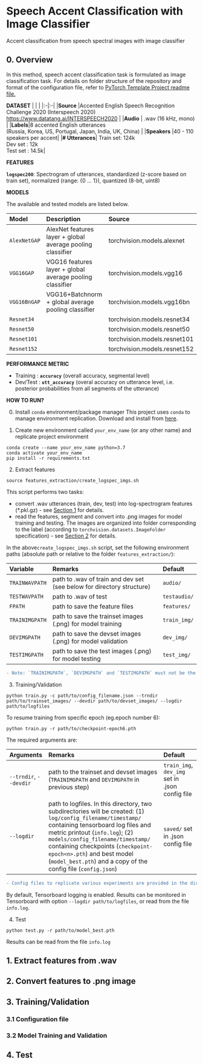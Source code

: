 # Speech Accent Classification with Image Classifier
Accent classification from speech spectral images with image classifier

## 0. Overview

In this method, speech accent classification task  is formulated as image classification task. For details on folder structure of the
repository and format of the configuration file, refer to [PyTorch Template Project readme file.](https://github.com/samsudinng/pytorch-template/blob/master/README.md)

__DATASET__
| | |
|:-|:-|
|__Source__ |Accented English Speech Recognition Challenge 2020  (Interspeech 2020)<br/>https://www.datatang.ai/INTERSPEECH2020 |
|__Audio__ | .wav (16 kHz, mono) |
|__Labels__|8 accented English utterances<br/>(Russia, Korea, US, Portugal, Japan, India, UK, China) |
|__Speakers__ |40 - 110 speakers per accent|
|__# Utterances__| Train set: 124k<br/>Dev set  : 12k<br/>Test set : 14.5k|


__FEATURES__

__`logspec200`__: Spectrogram of utterances, standardized (z-score based on train set), normalized (range: {0 ... 1}), quantized (8-bit, uint8)


__MODELS__

The available and tested models are listed below. 

|Model|Description|Source|
|:---|:---|:---|
|`AlexNetGAP`|AlexNet features layer + global average pooling classifier|torchvision.models.alexnet|
|`VGG16GAP`|VGG16 features layer + global average pooling classifier|torchvision.models.vgg16|
|`VGG16BnGAP`|VGG16+Batchnorm + global average pooling classifier|torchvision.models.vgg16bn|
|`Resnet34`| |torchvision.models.resnet34|
|`Resnet50`| |torchvision.models.resnet50|
|`Resnet101`| |torchvision.models.resnet101|
|`Resnet152`| |torchvision.models.resnet152|

__PERFORMANCE METRIC__

- Training  :  __`accuracy`__ (overall accuracy, segmental level)
- Dev/Test  :  __`utt_accuracy`__ (overal accuracy on utterance level, i.e. posterior probabilities from all segments of the utterance)

__HOW TO RUN?__

0. Install `conda` environment/package manager
This project uses `conda` to manage environment replication. Download and install from [here](https://docs.conda.io/en/latest/). 

1. Create new environment called `your_env_name` (or any other name) and replicate project environment

```
conda create --name your_env_name python=3.7
conda activate your_env_name
pip install -r requirements.txt
```

2. Extract features

```
source features_extraction/create_logspec_imgs.sh
```

This script performs two tasks:
- convert .wav utterances (train, dev, test) into log-spectrogram features (\*.pkl.gz) - see [Section 1](#1-extract-features-from-wav) for details.
- read the features, segment and convert into .png images for model training and testing. The images are organized into folder corresponding to the label (according to `torchvision.datasets.ImageFolder` specification) - see [Section 2](#2-convert-features-to-png-image) for details.

In  the above`create_logspec_imgs.sh` script, set the following environment paths (absolute path or relative to the folder `features_extraction/`):

|Variable|Remarks|Default|
|:---|:---|:---|
|`TRAINWAVPATH`|path to .wav of train and dev set (see below for directory structure)|`audio/`|
|`TESTWAVPATH`|path to .wav of test |`testaudio/`|
|`FPATH`|path to save the feature files|`features/`|
|`TRAINIMGPATH`|path to save the trainset images (.png) for model training|`train_img/`|
|`DEVIMGPATH`|path to save the devset images (.png) for model validation|`dev_img/`|
|`TESTIMGPATH`|path to save the test images (.png) for model testing|`test_img/`|

```diff
- Note: `TRAINIMGPATH`, `DEVIMGPATH` and `TESTIMGPATH` must not be the same directory -
```

3. Training/Validation

`python train.py -c path/to/config_filename.json --trndir path/to/trainset_images/ --devdir path/to/devset_images/ --logdir path/to/logfiles`

To resume training from specific epoch (eg.epoch number 6):

`python train.py -r path/to/checkpoint-epoch6.pth`

The required arguments are:

|Arguments|Remarks|Default|
|:---|:---|:--- |
|`--trndir`, `--devdir`|path to the trainset and devset images (`TRAINIMGPATH` and `DEVIMGPATH` in previous step)| `train_img`, `dev_img` set in .json config file|
|`--logdir`|path to logfiles. In this directory, two subdirectories will be created: (1) `log/config_filename/timestamp/` containing tensorboard log files and metric printout (`info.log`); (2) `models/config_filename/timestamp/` containing checkpoints (`checkpoint-epoch<n>.pth`) and best model (`model_best.pth`) and a copy of the config file (`config.json`)| `saved/` set in .json config file|

```diff
- Config files to replicate various experiments are provided in the directory `config_files/` -
```

By default, Tensorboard logging is enabled. Results can be monitored in Tensorboard with option `--logdir path/to/logfiles`, or read from the file `info.log`.


4. Test

`python test.py -r path/to/model_best.pth`

Results can be read from the file `info.log`



## 1. Extract features from .wav

## 2. Convert features to .png image

## 3. Training/Validation

### 3.1 Configuration file

### 3.2 Model Training and Validation

## 4. Test


